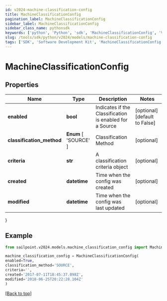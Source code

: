 ```yaml
---
id: v2024-machine-classification-config
title: MachineClassificationConfig
pagination_label: MachineClassificationConfig
sidebar_label: MachineClassificationConfig
sidebar_class_name: pythonsdk
keywords: ['python', 'Python', 'sdk', 'MachineClassificationConfig', 'V2024MachineClassificationConfig'] 
slug: /tools/sdk/python/v2024/models/machine-classification-config
tags: ['SDK', 'Software Development Kit', 'MachineClassificationConfig', 'V2024MachineClassificationConfig']
---
```


# MachineClassificationConfig


## Properties

Name | Type | Description | Notes
------------ | ------------- | ------------- | -------------
**enabled** | **bool** | Indicates if the Classification is enabled for a Source | [optional] [default to False]
**classification_method** |  **Enum** [  'SOURCE' ] | Classification Method | [optional] 
**criteria** | **str** | A classification criteria object | [optional] 
**created** | **datetime** | Time when the config was created | [optional] 
**modified** | **datetime** | Time when the config was last updated | [optional] 
}

## Example

```python
from sailpoint.v2024.models.machine_classification_config import MachineClassificationConfig

machine_classification_config = MachineClassificationConfig(
enabled=True,
classification_method='SOURCE',
criteria='',
created='2017-07-11T18:45:37.098Z',
modified='2018-06-25T20:22:28.104Z'
)

```
[[Back to top]](#) 

